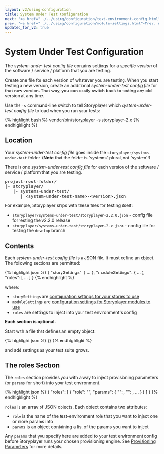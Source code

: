 ```yaml
---
layout: v2/using-configuration
title: System Under Test Configuration
next: '<a href="../../using/configuration/test-environment-config.html">Next: Test Environment Configuration</a>'
prev: '<a href="../../using/configuration/module-settings.html">Prev: moduleSettings Section</a>'
updated_for_v2: true
---
```


# System Under Test Configuration

The _system-under-test config file_ contains settings for a _specific version_ of the software / service / platform that you are testing.

Create one file for each version of whatever you are testing. When you start testing a new version, create an additional _system-under-test config file_ for that new version. That way, you can easily switch back to testing any old version at any time.

Use the `-s` command-line switch to tell Storyplayer which _system-under-test config file_ to load when you run your tests:

{% highlight bash %}
vendor/bin/storyplayer -s storyplayer-2.x
{% endhighlight %}

## Location

Your _system-under-test config file_ goes inside the `storyplayer/systems-under-test` folder. (__Note__ that the folder is 'systems' plural, not 'system'!)

There is one _system-under-test config file_ for each version of the software / service / platform that you are testing.

<pre>
project-root-folder/
|- storyplayer/
   |- systems-under-test/
      | &lt;system-under-test-name&gt;-&lt;version&gt;.json
</pre>

For example, Storyplayer ships with these files for testing itself:

* `storyplayer/systems-under-test/storyplayer-2.2.0.json` - config file for testing the v2.2.0 release
* `storyplayer/systems-under-test/storyplayer-2.x.json` - config file for testing the `develop` branch

## Contents

Each _system-under-test config file_ is a JSON file. It must define an object. The following sections are permitted:

{% highlight json %}
{
    "storySettings": { ... },
    "moduleSettings": { ... },
    "roles": [ ... ]
}
{% endhighlight %}

where:

* `storySettings` are [configuration settings for your stories to use](story-settings.html)
* `moduleSettings` are [configuration settings for Storyplayer modules to use](module-settings.html)
* `roles` are settings to inject into your test environment's config

__Each section is optional.__

Start with a file that defines an empty object:

{% highlight json %}
{}
{% endhighlight %}

and add settings as your test suite grows.

## The roles Section

The `roles` section provides you with a way to inject provisioning parameters (or `params` for short) into your test environment.

{% highlight json %}
{
    "roles": [
        {
            "role": "<role-name>",
            "params": {
                "<param1>": <param-value>,
                "<param2>": <param-value>,
                ...
            }
        }
    ]
}
{% endhighlight %}

`roles` is an array of JSON objects. Each object contains two attributes:

* `role` is the name of the test-environment role that you want to inject one or more params into
* `params` is an object containing a list of the params you want to inject

Any `params` that you specify here are added to your test environment config before Storyplayer runs your chosen provisioning engine. See [Provisioning Parameters](provisioning-parameters.html) for more details.